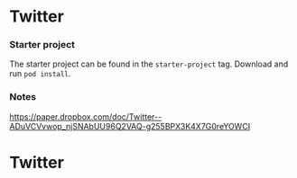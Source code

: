 # Twitter

### Starter project
The starter project can be found in the `starter-project` tag. Download and run `pod install`.


### Notes
https://paper.dropbox.com/doc/Twitter--ADuVCVvwop_njSNAbUU96Q2VAQ-g255BPX3K4X7G0reYOWCI
# Twitter
